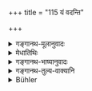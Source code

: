 +++
title = "115 यं वदन्ति"

+++

<details><summary>गङ्गानथ-मूलानुवादः</summary>

When ignorant men, partaking of the quality of ‘Tamas,’ declare a certain act as right, without knowing what ‘right’ means,—the sin of that act falls hundred-fold upon those who propound it.—(115)
</details>

<details><summary>मेधातिथिः</summary>

वक्तॄणाम् अविदुषां दोषकथनम् ॥ १२.११५ ॥
</details>

<details><summary>गङ्गानथ-भाष्यानुवादः</summary>

This describes the evil effects befalling those ignorant men who go about propounding the law.—(115)
</details>

<details><summary>गङ्गानथ-तुल्य-वाक्यानि</summary>

*Baudhāyana* (1.1.11).—‘That sin which dunces, perplexed by ignorance
and unacquainted with the sacred Law, declare to be Dharma, falls,
increased a hundredfold, on those who propound it.’

*Vaśiṣṭha* (3.6).—(Same as above.)

*Parāśara* (8.13).—(Same as Manu.)
</details>

<details><summary>Bühler</summary>

115	The sin of him whom dunces, incarnations of Darkness, and unacquainted with the law, instruct (in his duty), falls, increased a hundredfold, on those who propound it.
</details>
